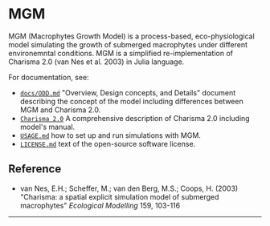 # MGM
MGM (Macrophytes Growth Model) is a process-based, eco-physiological model simulating the growth of submerged macrophytes under different environemntal conditions. MGM is a simplified re-implementation of Charisma 2.0 (van Nes et al. 2003) in Julia language.

For documentation, see: 
- [`docs/ODD.md`](https://github.com/AnneLew/MGM/blob/master/doc/ODD.md) 
  "Overview, Design concepts, and Details" document describing the concept of the model including differences between MGM and Charisma 2.0.
- [`Charisma 2.0`](https://www.projectenaew.wur.nl/charisma/) A comprehensive description of Charisma 2.0 including model's manual.
- [`USAGE.md`](https://github.com/AnneLew/MGM/blob/master/USAGE.md) 
  how to set up and run simulations with MGM.
- [`LICENSE.md`](https://github.com/AnneLew/MGM/blob/master/LICENSE.txt) text of the open-source software license.


## Reference

- van Nes, E.H.; Scheffer, M.; van den Berg, M.S.; Coops, H. (2003) "Charisma:
  a spatial explicit simulation model of submerged macrophytes" 
  *Ecological Modelling* 159, 103-116

---

